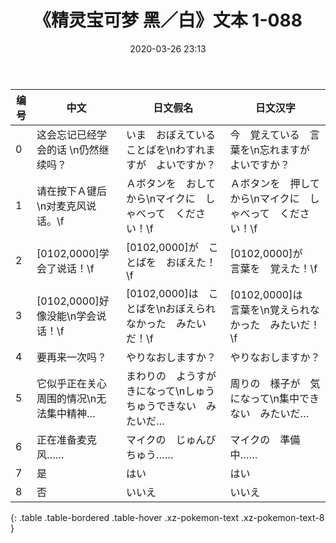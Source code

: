 ﻿---
date: 2020-03-26 23:13
last_modified_at: 2020-03-27 15:05
layout: default
title: 《精灵宝可梦 黑／白》文本 1-088
---
| 编号 | 中文 | 日文假名 | 日文汉字 |
| ---- | ---- | ---- | --- |
| 0 | 这会忘记已经学会的话 \n仍然继续吗？ | いま　おぼえている　ことばを\nわすれますが　よいですか？ | 今　覚えている　言葉を\n忘れますが　よいですか？ |
| 1 | 请在按下Ａ键后\n对麦克风说话。\f | Ａボタンを　おしてから\nマイクに　しゃべって　ください！\f | Ａボタンを　押してから\nマイクに　しゃべって　ください！\f |
| 2 | [0102,0000]学会了说话！\f | [0102,0000]が　ことばを　おぼえた！\f | [0102,0000]が　言葉を　覚えた！\f |
| 3 | [0102,0000]好像没能\n学会说话！\f | [0102,0000]は　ことばを\nおぼえられなかった　みたいだ！\f | [0102,0000]は　言葉を\n覚えられなかった　みたいだ！\f |
| 4 | 要再来一次吗？ | やりなおしますか？ | やりなおしますか？ |
| 5 | 它似乎正在关心周围的情况\n无法集中精神… | まわりの　ようすが　きになって\nしゅうちゅうできない　みたいだ… | 周りの　様子が　気になって\n集中できない　みたいだ… |
| 6 | 正在准备麦克风…… | マイクの　じゅんびちゅう…… | マイクの　準備中…… |
| 7 | 是 | はい | はい |
| 8 | 否 | いいえ | いいえ |
{: .table .table-bordered .table-hover .xz-pokemon-text .xz-pokemon-text-8 }